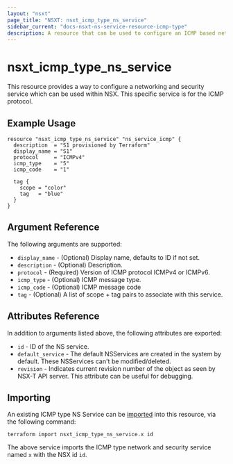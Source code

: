```yaml
---
layout: "nsxt"
page_title: "NSXT: nsxt_icmp_type_ns_service"
sidebar_current: "docs-nsxt-ns-service-resource-icmp-type"
description: A resource that can be used to configure an ICMP based networking and security service in NSX.
---
```


# nsxt_icmp_type_ns_service

This resource provides a way to configure a networking and security service which can be used within NSX. This specific service is for the ICMP protocol.

## Example Usage

```hcl
resource "nsxt_icmp_type_ns_service" "ns_service_icmp" {
  description  = "S1 provisioned by Terraform"
  display_name = "S1"
  protocol     = "ICMPv4"
  icmp_type    = "5"
  icmp_code    = "1"

  tag {
    scope = "color"
    tag   = "blue"
  }
}
```

## Argument Reference

The following arguments are supported:

* `display_name` - (Optional) Display name, defaults to ID if not set.
* `description` - (Optional) Description.
* `protocol` - (Required) Version of ICMP protocol ICMPv4 or ICMPv6.
* `icmp_type` - (Optional) ICMP message type.
* `icmp_code` - (Optional) ICMP message code
* `tag` - (Optional) A list of scope + tag pairs to associate with this service.

## Attributes Reference

In addition to arguments listed above, the following attributes are exported:

* `id` - ID of the NS service.
* `default_service` - The default NSServices are created in the system by default. These NSServices can't be modified/deleted.
* `revision` - Indicates current revision number of the object as seen by NSX-T API server. This attribute can be useful for debugging.

## Importing

An existing ICMP type NS Service can be [imported][docs-import] into this resource, via the following command:

[docs-import]: /docs/import/index.html

```
terraform import nsxt_icmp_type_ns_service.x id
```

The above service imports the ICMP type network and security service named `x` with the NSX id `id`.
